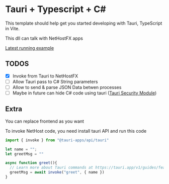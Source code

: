 # Tauri + Typescript + C#

This template should help get you started developing with Tauri, TypeScript in Vite. 

This dll can talk with NetHostFX apps

[Latest running example](https://github.com/RubenPX/TauriNET/releases/download/0.1.1/TauriNET_Example.zip)

## TODOS

- [X] Invoke from Tauri to NetHostFX
- [ ] Allow Tauri pass to C# String parameters
- [ ] Allow to send & parse JSON Data betwen processes
- [ ] Maybe in future can hide C# code using tauri ([Tauri Security Module](https://tauri.app/v1/references/architecture/security/))

## Extra

You can replace frontend as you want

To invoke NetHost code, you need install tauri API and run this code

```javascript
import { invoke } from "@tauri-apps/api/tauri"

let name = "";
let greetMsg = ""

async function greet(){
  // Learn more about Tauri commands at https://tauri.app/v1/guides/features/command
  greetMsg = await invoke("greet", { name })
}
```


